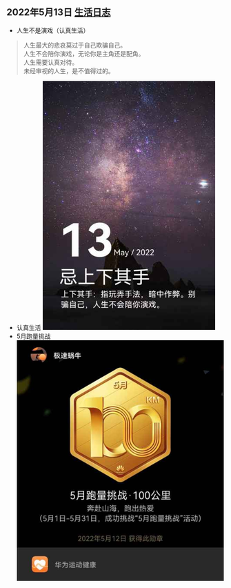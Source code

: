 ## 2022年5月13日  [生活日志](../life.md)
- 人生不是演戏（认真生活）
>人生最大的悲哀莫过于自己欺骗自己。  
人生不会陪你演戏，无论你是主角还是配角。  
人生需要认真对待。  
未经审视的人生，是不值得过的。
- 认真生活
![](../img/20220513.jpg)
- 5月跑量挑战
![](../img/20220513b.jpg)
